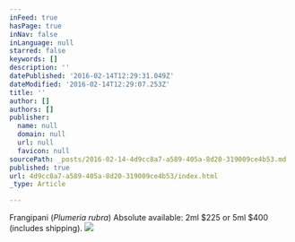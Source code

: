 ```yaml
---
inFeed: true
hasPage: true
inNav: false
inLanguage: null
starred: false
keywords: []
description: ''
datePublished: '2016-02-14T12:29:31.049Z'
dateModified: '2016-02-14T12:29:07.253Z'
title: ''
author: []
authors: []
publisher:
  name: null
  domain: null
  url: null
  favicon: null
sourcePath: _posts/2016-02-14-4d9cc8a7-a589-405a-8d20-319009ce4b53.md
published: true
url: 4d9cc8a7-a589-405a-8d20-319009ce4b53/index.html
_type: Article

---
```

Frangipani (_Plumeria rubra_) Absolute available: 2ml $225 or 5ml $400 (includes shipping).
![](https://the-grid-user-content.s3-us-west-2.amazonaws.com/e09c78c5-14a6-4aed-8983-109da523c63b.jpg)